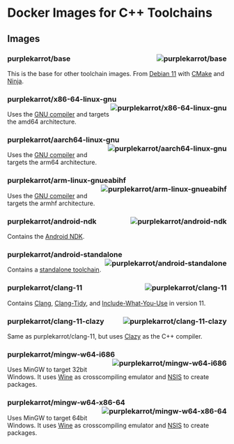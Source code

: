 # Docker Images for C++ Toolchains

## Images

### purplekarrot/base <a href="https://hub.docker.com/r/purplekarrot/base"><img alt="purplekarrot/base" align="right" src="https://img.shields.io/docker/image-size/purplekarrot/base"></a>

This is the base for other toolchain images. From [Debian 11](https://www.debian.org/releases/bullseye/) with [CMake](https://cmake.org/) and [Ninja](https://ninja-build.org/).

### purplekarrot/x86-64-linux-gnu <a href="https://hub.docker.com/r/purplekarrot/x86-64-linux-gnu"><img alt="purplekarrot/x86-64-linux-gnu" align="right" src="https://img.shields.io/docker/image-size/purplekarrot/x86-64-linux-gnu"></a>

Uses the [GNU compiler](https://gcc.gnu.org/) and targets the amd64 architecture.

### purplekarrot/aarch64-linux-gnu <a href="https://hub.docker.com/r/purplekarrot/aarch64-linux-gnu"><img alt="purplekarrot/aarch64-linux-gnu" align="right" src="https://img.shields.io/docker/image-size/purplekarrot/aarch64-linux-gnu"></a>

Uses the [GNU compiler](https://gcc.gnu.org/) and targets the arm64 architecture.

### purplekarrot/arm-linux-gnueabihf <a href="https://hub.docker.com/r/purplekarrot/arm-linux-gnueabihf"><img alt="purplekarrot/arm-linux-gnueabihf" align="right" src="https://img.shields.io/docker/image-size/purplekarrot/arm-linux-gnueabihf"></a>

Uses the [GNU compiler](https://gcc.gnu.org/) and targets the armhf architecture.

### purplekarrot/android-ndk <a href="https://hub.docker.com/r/purplekarrot/android-ndk"><img alt="purplekarrot/android-ndk" align="right" src="https://img.shields.io/docker/image-size/purplekarrot/android-ndk"></a>

Contains the [Android NDK](https://developer.android.com/ndk/index.html).

### purplekarrot/android-standalone <a href="https://hub.docker.com/r/purplekarrot/android-standalone"><img alt="purplekarrot/android-standalone" align="right" src="https://img.shields.io/docker/image-size/purplekarrot/android-standalone"></a>

Contains a [standalone toolchain](https://developer.android.com/ndk/guides/standalone_toolchain.html).

### purplekarrot/clang-11 <a href="https://hub.docker.com/r/purplekarrot/clang-11"><img alt="purplekarrot/clang-11" align="right" src="https://img.shields.io/docker/image-size/purplekarrot/clang-11"></a>

Contains [Clang](http://clang.llvm.org/), [Clang-Tidy](http://clang.llvm.org/extra/clang-tidy/), and [Include-What-You-Use](https://include-what-you-use.org/) in version 11.

### purplekarrot/clang-11-clazy <a href="https://hub.docker.com/r/purplekarrot/clang-11-clazy"><img alt="purplekarrot/clang-11-clazy" align="right" src="https://img.shields.io/docker/image-size/purplekarrot/clang-11-clazy"></a>

Same as purplekarrot/clang-11, but uses [Clazy](https://github.com/KDE/clazy) as the C++ compiler.

### purplekarrot/mingw-w64-i686 <a href="https://hub.docker.com/r/purplekarrot/mingw-w64-i686"><img alt="purplekarrot/mingw-w64-i686" align="right" src="https://img.shields.io/docker/image-size/purplekarrot/mingw-w64-i686"></a>

Uses MinGW to target 32bit Windows. It uses [Wine](https://www.winehq.org/) as crosscompiling emulator and [NSIS](http://nsis.sourceforge.net/) to create packages.

### purplekarrot/mingw-w64-x86-64 <a href="https://hub.docker.com/r/purplekarrot/mingw-w64-x86-64"><img alt="purplekarrot/mingw-w64-x86-64" align="right" src="https://img.shields.io/docker/image-size/purplekarrot/mingw-w64-x86-64"></a>

Uses MinGW to target 64bit Windows. It uses [Wine](https://www.winehq.org/) as crosscompiling emulator and [NSIS](http://nsis.sourceforge.net/) to create packages.
